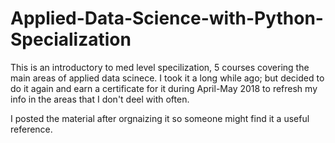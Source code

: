 # Applied-Data-Science-with-Python-Specialization

This is an introductory to med level specilization, 5 courses covering the main areas of applied data scinece.
I took it a long while ago; but decided to do it again and earn a certificate for it during April-May 2018 to refresh my info in the areas that I don't deel with often. 

I posted the material after orgnaizing it so someone might find it a useful reference.
